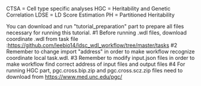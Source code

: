 CTSA = Cell type specific analyses
HGC = Heritability and Genetic Correlation
LDSE = LD Score Estimation
PH = Partitioned Heritability

You can download and run "tutorial_preparation" part to prepare all files necessary for running this tutorial.
#1 Before running .wdl files, download coordinate .wdl from task file :https://github.com/leebio14/ldsc_wdl_workflow/tree/master/tasks 
#2 Remember to change import "address" in order to make workflow recognize coordinate local task.wdl.
#3 Remember to modify input.json files in order to make workflow find correct address of input files and output files
#4 For running HGC part, pgc.cross.bip.zip and pgc.cross.scz.zip files need to download from https://www.med.unc.edu/pgc/ 


